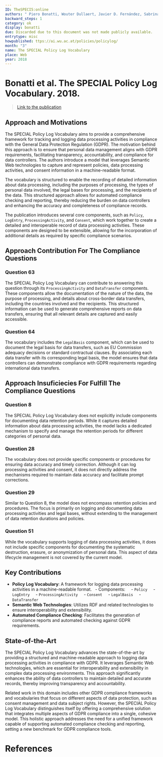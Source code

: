 ```yaml
---
ID: TheSPECI5:online
authors: " Piero Bonatti, Wouter Dullaert, Javier D. Fernández, Sabrina Kirrane, Milosevic, Axel Polleres"
backward_steps: 1
category: ok
display: bonatti
due: Discarded due to this document was not made publicly available.
entrytype: misc
howpublished: ttps://ai.wu.ac.at/policies/policylog/
month: "3"
name: The SPECIAL Policy Log Vocabulary
place: Web
year: 2018
---
```

# Bonatti et al. The SPECIAL Policy Log Vocabulary. 2018.

> [Link to the publication](https://www.w3.org/2018/05/provocation-paper-special.pdf)

## Approach and Motivations

The SPECIAL Policy Log Vocabulary aims to provide a comprehensive framework for tracking and logging data processing activities in compliance with the General Data Protection Regulation (GDPR). The motivation behind this approach is to ensure that personal data management aligns with GDPR requirements, facilitating transparency, accountability, and compliance for data controllers. The authors introduce a model that leverages Semantic Web technologies to capture and represent policies, data processing activities, and consent information in a machine-readable format.

The vocabulary is structured to enable the recording of detailed information about data processing, including the purposes of processing, the types of personal data involved, the legal bases for processing, and the recipients of the data. This structured approach allows for automated compliance checking and reporting, thereby reducing the burden on data controllers and enhancing the accuracy and completeness of compliance records.

The publication introduces several core components, such as `Policy`, `LogEntry`, `ProcessingActivity`, and `Consent`, which work together to create a detailed and interoperable record of data processing activities. These components are designed to be extensible, allowing for the incorporation of additional details as required by specific compliance scenarios.

## Approach Contribution For The Compliance Questions

### Question 63

The SPECIAL Policy Log Vocabulary can contribute to answering this question through its `ProcessingActivity` and `DataTransfer` components. These components allow the documentation of the nature of the data, the purpose of processing, and details about cross-border data transfers, including the countries involved and the recipients. This structured information can be used to generate comprehensive reports on data transfers, ensuring that all relevant details are captured and easily accessible.

### Question 64

The vocabulary includes the `LegalBasis` component, which can be used to document the legal basis for data transfers, such as EU Commission adequacy decisions or standard contractual clauses. By associating each data transfer with its corresponding legal basis, the model ensures that data controllers can demonstrate compliance with GDPR requirements regarding international data transfers.

## Approach Insuficiecies For Fulfill The Compliance Questions

### Question 8

The SPECIAL Policy Log Vocabulary does not explicitly include components for documenting data retention periods. While it captures detailed information about data processing activities, the model lacks a dedicated mechanism to specify and manage the retention periods for different categories of personal data.

### Question 28

The vocabulary does not provide specific components or procedures for ensuring data accuracy and timely correction. Although it can log processing activities and consent, it does not directly address the mechanisms required to maintain data accuracy and facilitate prompt corrections.

### Question 29

Similar to Question 8, the model does not encompass retention policies and procedures. The focus is primarily on logging and documenting data processing activities and legal bases, without extending to the management of data retention durations and policies.

### Question 51

While the vocabulary supports logging of data processing activities, it does not include specific components for documenting the systematic destruction, erasure, or anonymization of personal data. This aspect of data lifecycle management is not covered by the current model.

## Key Contributions

- **Policy Log Vocabulary**: A framework for logging data processing activities in a machine-readable format.
  - Components:
    - `Policy`
    - `LogEntry`
    - `ProcessingActivity`
    - `Consent`
    - `LegalBasis`
    - `DataTransfer`
- **Semantic Web Technologies**: Utilizes RDF and related technologies to ensure interoperability and extensibility.
- **Automated Compliance Checking**: Facilitates the generation of compliance reports and automated checking against GDPR requirements.

## State-of-the-Art

The SPECIAL Policy Log Vocabulary advances the state-of-the-art by providing a structured and machine-readable approach to logging data processing activities in compliance with GDPR. It leverages Semantic Web technologies, which are essential for interoperability and extensibility in complex data processing environments. This approach significantly enhances the ability of data controllers to maintain detailed and accurate records, thereby improving transparency and accountability.

Related work in this domain includes other GDPR compliance frameworks and vocabularies that focus on different aspects of data protection, such as consent management and data subject rights. However, the SPECIAL Policy Log Vocabulary distinguishes itself by offering a comprehensive solution that integrates multiple aspects of GDPR compliance into a single, cohesive model. This holistic approach addresses the need for a unified framework capable of supporting automated compliance checking and reporting, setting a new benchmark for GDPR compliance tools.
# References

